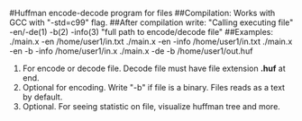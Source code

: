  #Huffman encode-decode program for files
 ##Compilation:
    Works with GCC with "-std=c99" flag.
 ##After compilation write:
    "Calling executing file" -en/-de(1) -b(2) -info(3) "full path to encode/decode file"
 ##Examples:
    ./main.x -en /home/user1/in.txt
    ./main.x -en -info /home/user1/in.txt
    ./main.x -en -b -info /home/user1/in.x
    ./main.x -de -b /home/user1/out.huf
 1. For encode or decode file. Decode file must have file extension **.huf** at end.
 2. Optional for encoding. Write "-b" if file is a binary. Files reads as a text by default.
 3. Optional. For seeing statistic on file, visualize huffman tree and more.